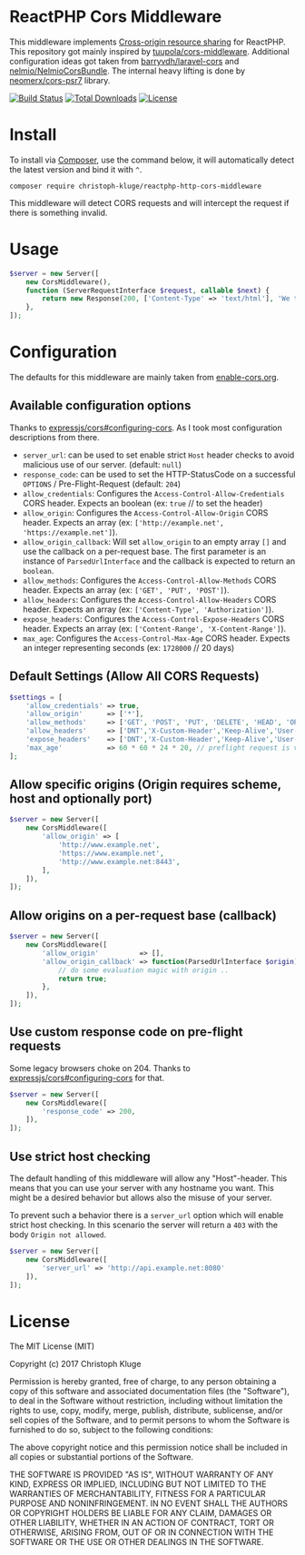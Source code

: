 # ReactPHP Cors Middleware

This middleware implements [Cross-origin resource sharing](https://en.wikipedia.org/wiki/Cross-origin_resource_sharing) for ReactPHP. This repository got mainly inspired by [tuupola/cors-middleware](https://github.com/tuupola/cors-middleware).
Additional configuration ideas got taken from [barryvdh/laravel-cors](https://github.com/barryvdh/laravel-cors) and [nelmio/NelmioCorsBundle](https://github.com/nelmio/NelmioCorsBundle). The internal heavy lifting is done by [neomerx/cors-psr7](https://github.com/neomerx/cors-psr7) library.

[![Build Status](https://travis-ci.org/christoph-kluge/reactphp-http-cors-middleware.svg?branch=master)](https://travis-ci.org/christoph-kluge/reactphp-http-cors-middleware)
[![Total Downloads](https://poser.pugx.org/christoph-kluge/reactphp-http-cors-middleware/downloads)](https://packagist.org/packages/christoph-kluge/reactphp-http-cors-middleware)
[![License](https://poser.pugx.org/christoph-kluge/reactphp-http-cors-middleware/license)](https://packagist.org/packages/christoph-kluge/reactphp-http-cors-middleware)

# Install

To install via [Composer](http://getcomposer.org/), use the command below, it will automatically detect the latest version and bind it with `^`.

```
composer require christoph-kluge/reactphp-http-cors-middleware
```

This middleware will detect CORS requests and will intercept the request if there is something invalid.

# Usage

```php
$server = new Server([
    new CorsMiddleware(),
    function (ServerRequestInterface $request, callable $next) {
        return new Response(200, ['Content-Type' => 'text/html'], 'We test CORS');
    },
]);
```

# Configuration

The defaults for this middleware are mainly taken from [enable-cors.org](https://enable-cors.org).

## Available configuration options

Thanks to [expressjs/cors#configuring-cors](https://github.com/expressjs/cors#configuring-cors). As I took most configuration descriptions from there.

* `server_url`: can be used to set enable strict `Host` header checks to avoid malicious use of our server. (default: `null`) 
* `response_code`: can be used to set the HTTP-StatusCode on a successful `OPTIONS` / Pre-Flight-Request (default: `204`)
* `allow_credentials`: Configures the `Access-Control-Allow-Credentials` CORS header. Expects an boolean (ex: `true` // to set the header)
* `allow_origin`: Configures the `Access-Control-Allow-Origin` CORS header. Expects an array (ex: `['http://example.net', 'https://example.net']`).
* `allow_origin_callback`: Will set `allow_origin` to an empty array `[]` and use the callback on a per-request base. The first parameter is an instance of `ParsedUrlInterface` and the callback is expected to return an `boolean`.
* `allow_methods`: Configures the `Access-Control-Allow-Methods` CORS header. Expects an array (ex: `['GET', 'PUT', 'POST']`).
* `allow_headers`: Configures the `Access-Control-Allow-Headers` CORS header. Expects an array (ex: `['Content-Type', 'Authorization']`).
* `expose_headers`: Configures the `Access-Control-Expose-Headers` CORS header. Expects an array (ex: `['Content-Range', 'X-Content-Range']`).
* `max_age`: Configures the `Access-Control-Max-Age` CORS header. Expects an integer representing seconds (ex: `1728000` // 20 days)

## Default Settings (Allow All CORS Requests)

```php
$settings = [
    'allow_credentials' => true,
    'allow_origin'      => ['*'],
    'allow_methods'     => ['GET', 'POST', 'PUT', 'DELETE', 'HEAD', 'OPTIONS'],
    'allow_headers'     => ['DNT','X-Custom-Header','Keep-Alive','User-Agent','X-Requested-With','If-Modified-Since','Cache-Control','Content-Type','Content-Range','Range'],
    'expose_headers'    => ['DNT','X-Custom-Header','Keep-Alive','User-Agent','X-Requested-With','If-Modified-Since','Cache-Control','Content-Type','Content-Range','Range'],
    'max_age'           => 60 * 60 * 24 * 20, // preflight request is valid for 20 days
];
```

## Allow specific origins (Origin requires scheme, host and optionally port)

```php
$server = new Server([
    new CorsMiddleware([
        'allow_origin' => [
            'http://www.example.net',
            'https://www.example.net',
            'http://www.example.net:8443',
        ],
    ]),
]);
```

## Allow origins on a per-request base (callback)

```php
$server = new Server([
    new CorsMiddleware([
        'allow_origin'          => [],
        'allow_origin_callback' => function(ParsedUrlInterface $origin) {
            // do some evaluation magic with origin ..
            return true;
        },
    ]),
]);
```

## Use custom response code on pre-flight requests

Some legacy browsers choke on 204. Thanks to [expressjs/cors#configuring-cors](https://github.com/expressjs/cors#configuring-cors) for that.

```php
$server = new Server([
    new CorsMiddleware([
        'response_code' => 200,
    ]),
]);
```

## Use strict host checking

The default handling of this middleware will allow any "Host"-header. This means that you can use your server with
any hostname you want. This might be a desired behavior but allows also the misuse of your server.

To prevent such a behavior there is a `server_url` option which will enable strict host checking. In this scenario
the server will return a `403` with the body `Origin not allowed`. 

```php
$server = new Server([
    new CorsMiddleware([
        'server_url' => 'http://api.example.net:8080'
    ]),
]);
```

# License

The MIT License (MIT)

Copyright (c) 2017 Christoph Kluge

Permission is hereby granted, free of charge, to any person obtaining a copy
of this software and associated documentation files (the "Software"), to deal
in the Software without restriction, including without limitation the rights
to use, copy, modify, merge, publish, distribute, sublicense, and/or sell
copies of the Software, and to permit persons to whom the Software is
furnished to do so, subject to the following conditions:

The above copyright notice and this permission notice shall be included in all
copies or substantial portions of the Software.

THE SOFTWARE IS PROVIDED "AS IS", WITHOUT WARRANTY OF ANY KIND, EXPRESS OR
IMPLIED, INCLUDING BUT NOT LIMITED TO THE WARRANTIES OF MERCHANTABILITY,
FITNESS FOR A PARTICULAR PURPOSE AND NONINFRINGEMENT. IN NO EVENT SHALL THE
AUTHORS OR COPYRIGHT HOLDERS BE LIABLE FOR ANY CLAIM, DAMAGES OR OTHER
LIABILITY, WHETHER IN AN ACTION OF CONTRACT, TORT OR OTHERWISE, ARISING FROM,
OUT OF OR IN CONNECTION WITH THE SOFTWARE OR THE USE OR OTHER DEALINGS IN THE
SOFTWARE.
